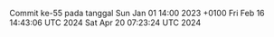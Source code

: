 Commit ke-55 pada tanggal Sun Jan 01 14:00 2023 +0100
Fri Feb 16 14:43:06 UTC 2024
Sat Apr 20 07:23:24 UTC 2024
